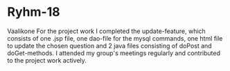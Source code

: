 # Ryhm-18
Vaalikone
For the project work I completed the update-feature, which consists of one .jsp file, one dao-file for the mysql commands, one html file to update the chosen question
and 2 java files consisting of doPost and doGet-methods. I attended my group's meetings regularly and contributed to the project work actively.
